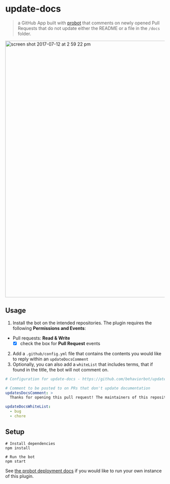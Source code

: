 # update-docs

> a GitHub App built with [probot](https://github.com/probot/probot) that comments on newly opened Pull Requests that do not update either the README or a file in the `/docs` folder. 

<img width="810" alt="screen shot 2017-07-12 at 2 59 22 pm" src="https://user-images.githubusercontent.com/13410355/28179044-97207bee-67b5-11e7-80d0-0c8ede4a325f.png">

## Usage

1. Install the bot on the intended repositories. The plugin requires the following **Permissions and Events**:
- Pull requests: **Read & Write**
  - [x] check the box for **Pull Request** events
2. Add a `.github/config.yml` file that contains the contents you would like to reply within an `updateDocsComment`
3. Optionally, you can also add a `whiteList` that includes terms, that if found in the title, the bot will not comment on.
```yml
# Configuration for update-docs - https://github.com/behaviorbot/update-docs

# Comment to be posted to on PRs that don't update documentation
updatesDocsComment: >
  Thanks for opening this pull request! The maintainers of this repository would appreciate it if you would update some of our documentation based on your changes.

updateDocsWhiteList:
  - bug
  - chore
```

## Setup

```
# Install dependencies
npm install

# Run the bot
npm start
```

See [the probot deployment docs](https://github.com/probot/probot/blob/master/docs/deployment.md) if you would like to run your own instance of this plugin.
